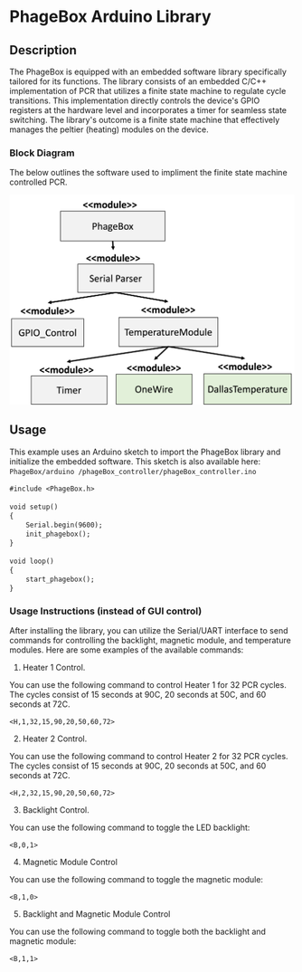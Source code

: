 # PhageBox Arduino Library

## Description

The PhageBox is equipped with an embedded software library specifically tailored for its functions. The library consists of an embedded C/C++ implementation of PCR that utilizes a finite state machine to regulate cycle transitions. This implementation directly controls the device's GPIO registers at the hardware level and incorporates a timer for seamless state switching. The library's outcome is a finite state machine that effectively manages the peltier (heating) modules on the device.

### Block Diagram

The below outlines the software used to impliment the finite state machine controlled PCR.

![Software box diagram](../../figures/box_diagram.png)

## Usage

This example uses an Arduino sketch to import the PhageBox library and initialize the embedded software. This sketch is also available here: `PhageBox/arduino
/phageBox_controller/phageBox_controller.ino`


```
#include <PhageBox.h>

void setup()
{
    Serial.begin(9600);
    init_phagebox();
}

void loop()
{
    start_phagebox();
}
```

### Usage Instructions (instead of GUI control)

After installing the library, you can utilize the Serial/UART interface to send commands for controlling the backlight, magnetic module, and temperature modules. Here are some examples of the available commands:

1. Heater 1 Control.

You can use the following command to control Heater 1 for 32 PCR cycles. The cycles consist of 15 seconds at 90C, 20 seconds at 50C, and 60 seconds at 72C.

```
<H,1,32,15,90,20,50,60,72>
```

2. Heater 2 Control.

You can use the following command to control Heater 2 for 32 PCR cycles. The cycles consist of 15 seconds at 90C, 20 seconds at 50C, and 60 seconds at 72C.

```
<H,2,32,15,90,20,50,60,72>
```

3. Backlight Control.

You can use the following command to toggle the LED backlight:

```
<B,0,1>
```

4. Magnetic Module Control

You can use the following command to toggle the magnetic module:

```
<B,1,0>
```

5. Backlight and Magnetic Module Control

You can use the following command to toggle both the backlight and magnetic module:

```
<B,1,1>
```
